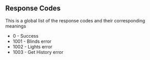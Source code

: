 ## Response Codes

This is a global list of the response codes and their corresponding meanings

- 0 - Success
- 1001 - Blinds error
- 1002 - Lights error
- 1003 - Get History error
